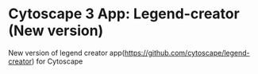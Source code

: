 # Cytoscape 3 App: Legend-creator (New version)
New version of legend creator app(https://github.com/cytoscape/legend-creator) for Cytoscape
